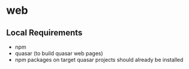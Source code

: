 # web

## Local Requirements

- npm
- quasar (to build quasar web pages)
- npm packages on target quasar projects should already be installed
